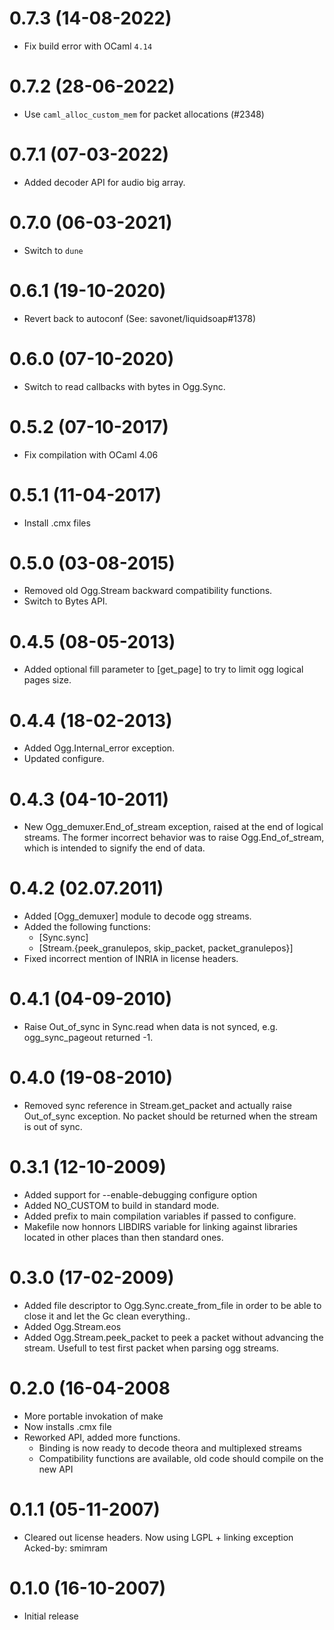 0.7.3 (14-08-2022)
=====
* Fix build error with OCaml `4.14`

0.7.2 (28-06-2022)
=====
* Use `caml_alloc_custom_mem` for packet allocations (#2348)

0.7.1 (07-03-2022)
=====
* Added decoder API for audio big array.

0.7.0 (06-03-2021)
=====
* Switch to `dune`

0.6.1 (19-10-2020)
=====
* Revert back to autoconf (See: savonet/liquidsoap#1378)

0.6.0 (07-10-2020)
=====
* Switch to read callbacks with bytes in Ogg.Sync.

0.5.2 (07-10-2017)
=====
* Fix compilation with OCaml 4.06

0.5.1 (11-04-2017)
=====
* Install .cmx files

0.5.0 (03-08-2015)
=====
* Removed old Ogg.Stream backward compatibility functions.
* Switch to Bytes API.

0.4.5 (08-05-2013)
=====
* Added optional fill parameter to [get_page]
  to try to limit ogg logical pages size.

0.4.4 (18-02-2013)
=====
* Added Ogg.Internal_error exception.
* Updated configure.

0.4.3 (04-10-2011)
=====
* New Ogg_demuxer.End_of_stream exception, raised at the end of
  logical streams. The former incorrect behavior was to raise
  Ogg.End_of_stream, which is intended to signify the end of data.

0.4.2 (02.07.2011)
=====
* Added [Ogg_demuxer] module to
  decode ogg streams.
* Added the following functions:
  - [Sync.sync]
  - [Stream.{peek_granulepos,
             skip_packet,
             packet_granulepos}]
* Fixed incorrect mention of INRIA in 
  license headers.

0.4.1 (04-09-2010)
=====
* Raise Out_of_sync in Sync.read
  when data is not synced, e.g.
  ogg_sync_pageout returned -1.

0.4.0 (19-08-2010)
=====
* Removed sync reference in Stream.get_packet 
  and actually raise Out_of_sync exception. 
  No packet should be returned when the stream is 
  out of sync.

0.3.1 (12-10-2009)
=====
* Added support for --enable-debugging configure option
* Added NO_CUSTOM to build
  in standard mode.
* Added prefix to main compilation variables
  if passed to configure.
* Makefile now honnors LIBDIRS
  variable for linking against libraries
  located in other places than then standard
  ones.

0.3.0 (17-02-2009)
=====
* Added file descriptor to Ogg.Sync.create_from_file
  in order to be able to close it and let the Gc clean
  everything..
* Added Ogg.Stream.eos
* Added Ogg.Stream.peek_packet to peek a packet
  without advancing the stream. Usefull to test first
  packet when parsing ogg streams.

0.2.0 (16-04-2008
=====
* More portable invokation of make
* Now installs .cmx file
* Reworked API, added more functions.
  + Binding is now ready to decode theora 
    and multiplexed streams
  + Compatibility functions are available, 
    old code should compile on the new
    API

0.1.1 (05-11-2007)
=====
* Cleared out license headers.
  Now using LGPL + linking exception
Acked-by: smimram

0.1.0 (16-10-2007)
=====
* Initial release
